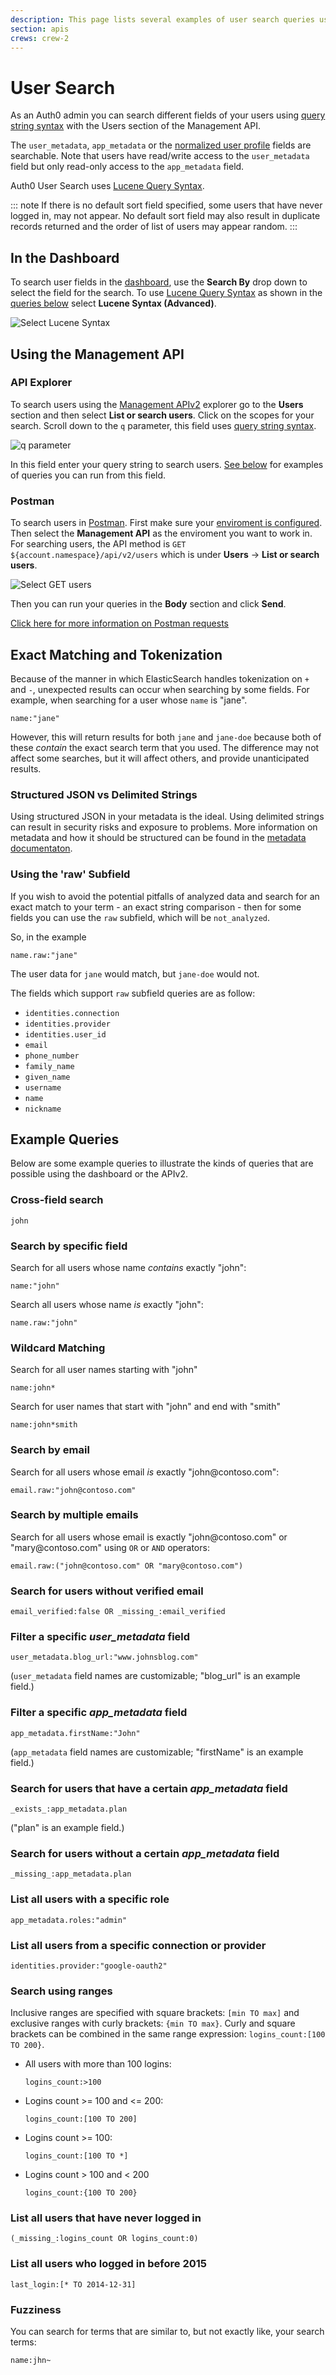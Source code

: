 ```yaml
---
description: This page lists several examples of user search queries using query string syntax.
section: apis
crews: crew-2
---
```


# User Search

As an Auth0 admin you can search different fields of your users using [query string syntax](/api/management/v2/query-string-syntax) with the Users section of the Management API.

The `user_metadata`, `app_metadata` or the [normalized user profile](/user-profile/normalized) fields are searchable. Note that users have read/write access to the `user_metadata` field but only read-only access to the `app_metadata` field.

Auth0 User Search uses [Lucene Query Syntax](http://www.lucenetutorial.com/lucene-query-syntax.html).

::: note
If there is no default sort field specified, some users that have never logged in, may not appear. No default sort field may also result in duplicate records returned and the order of list of users may appear random.
:::

## In the Dashboard

To search user fields in the [dashboard](${manage_url}/#/users), use the **Search By** drop down to select the field for the search. To use [Lucene Query Syntax](/api/management/v2/query-string-syntax) as shown in the [queries below](#example-queries) select **Lucene Syntax (Advanced)**.

![Select Lucene Syntax](/media/articles/api/user-search-lucene.png)

## Using the Management API

### API Explorer

To search users using the [Management APIv2](/api/v2#!/users/get_users) explorer go to the **Users** section and then select **List or search users**. Click on the scopes for your search. Scroll down to the `q` parameter, this field uses [query string syntax](/api/management/v2/query-string-syntax).

![q parameter](/media/articles/api/search-users-api.png)

In this field enter your query string to search users. [See below](#example-queries) for examples of queries you can run from this field.

### Postman

To search users in [Postman](https://auth0.com/docs/api/postman). First make sure your [enviroment is configured](https://auth0.com/docs/api/postman#configuring-the-postman-environment). Then select the **Management API** as the enviroment you want to work in. For searching users, the API method is `GET ${account.namespace}/api/v2/users` which is under **Users** -> **List or search users**.

![Select GET users](/media/articles/api/postman/get-users-postman.png)

Then you can run your queries in the **Body** section and click **Send**.

[Click here for more information on Postman requests](https://www.getpostman.com/docs/requests)

## Exact Matching and Tokenization

Because of the manner in which ElasticSearch handles tokenization on `+` and `-`, unexpected results can occur when searching by some fields. For example, when searching for a user whose `name` is "jane".

`name:"jane"`

However, this will return results for both `jane` and `jane-doe` because both of these _contain_ the exact search term that you used. The difference may not affect some searches, but it will affect others, and provide unanticipated results.

### Structured JSON vs Delimited Strings

Using structured JSON in your metadata is the ideal. Using delimited strings can result in security risks and exposure to problems. More information on metadata and how it should be structured can be found in the [metadata documentaton](/metadata).

### Using the 'raw' Subfield

If you wish to avoid the potential pitfalls of analyzed data and search for an exact match to your term - an exact string comparison - then for some fields you can use the `raw` subfield, which will be `not_analyzed`.

So, in the example

`name.raw:"jane"`

The user data for `jane` would match, but `jane-doe` would not.

The fields which support `raw` subfield queries are as follow:

* `identities.connection﻿⁠⁠⁠⁠`
* ﻿⁠⁠⁠⁠`identities.provider﻿⁠⁠⁠⁠`
* ﻿⁠⁠⁠⁠`identities.user_id ﻿⁠⁠⁠⁠`
* ﻿⁠⁠⁠⁠`email﻿⁠⁠⁠⁠`
* ﻿⁠⁠⁠⁠`phone_number﻿⁠⁠⁠⁠`
* ﻿⁠⁠⁠⁠`family_name﻿⁠⁠⁠⁠`
* ﻿⁠⁠⁠⁠`given_name﻿⁠⁠⁠⁠`
* ﻿⁠⁠⁠⁠`username﻿⁠⁠⁠⁠`
* ﻿⁠⁠⁠⁠`name﻿⁠⁠⁠⁠`
* ﻿⁠⁠⁠⁠`nickname﻿⁠⁠⁠⁠`


## Example Queries

Below are some example queries to illustrate the kinds of queries that are possible using the dashboard or the APIv2.

### Cross-field search

`john`

### Search by specific field

Search for all users whose name _contains_ exactly "john":

`name:"john"`

Search all users whose name _is_ exactly "john":

`name.raw:"john"`

### Wildcard Matching

Search for all user names starting with "john"

`name:john*`

Search for user names that start with "john" and end with "smith"

`name:john*smith`

### Search by email

Search for all users whose email _is_ exactly "john@contoso\.com":

`email.raw:"john@contoso.com"`

### Search by multiple emails

Search for all users whose email is exactly "john@contoso\.com" or "mary@contoso\.com" using `OR` or `AND` operators:

`email.raw:("john@contoso.com" OR "mary@contoso.com")`

### Search for users without verified email

`email_verified:false OR _missing_:email_verified`

### Filter a specific *user_metadata* field

`user_metadata.blog_url:"www.johnsblog.com"`

(`user_metadata` field names are customizable; "blog_url" is an example field.)

### Filter a specific *app_metadata* field

`app_metadata.firstName:"John"`

(`app_metadata` field names are customizable; "firstName" is an example field.)

### Search for users that have a certain *app_metadata* field

`_exists_:app_metadata.plan`

("plan" is an example field.)

### Search for users without a certain *app_metadata* field

`_missing_:app_metadata.plan`

### List all users with a specific role

`app_metadata.roles:"admin"`

### List all users from a specific connection or provider

`identities.provider:"google-oauth2"`

### Search using ranges

Inclusive ranges are specified with square brackets: `[min TO max]` and exclusive ranges with curly brackets: `{min TO max}`. Curly and square brackets can be combined in the same range expression: `logins_count:[100 TO 200}`.

* All users with more than 100 logins:

    `logins_count:>100`
* Logins count >= 100 and <= 200:

    `logins_count:[100 TO 200]`

* Logins count >= 100:

    `logins_count:[100 TO *]`

* Logins count > 100 and < 200

    `logins_count:{100 TO 200}`


### List all users that have never logged in

`(_missing_:logins_count OR logins_count:0)`

### List all users who logged in before 2015

`last_login:[* TO 2014-12-31]`

### Fuzziness

You can search for terms that are similar to, but not exactly like, your search terms:

`name:jhn~`

